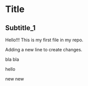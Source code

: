 # Title

## Subtitle_1

Hello!!! This is my first file in my repo.


Adding a new line to create changes.


bla bla


hello


new new
